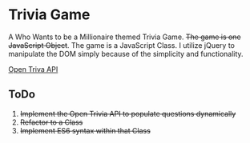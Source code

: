 
# Trivia Game

A Who Wants to be a Millionaire themed Trivia Game. ~~The game is one JavaScript Object~~. The game is a JavaScript Class. I utilize jQuery to manipulate the DOM simply because of the simplicity and functionality.

[Open Triva API]('https://opentdb.com/')

## ToDo

1. ~~Implement the Open Trivia API to populate questions dynamically~~
2. ~~Refactor to a Class~~
3. ~~Implement ES6 syntax within that Class~~
